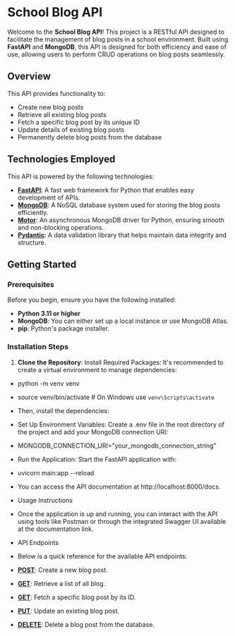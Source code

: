 # School Blog API

Welcome to the **School Blog API**! This project is a RESTful API designed to facilitate the management of blog posts in a school environment. Built using **FastAPI** and **MongoDB**, this API is designed for both efficiency and ease of use, allowing users to perform CRUD operations on blog posts seamlessly.

## Overview

This API provides functionality to:

- Create new blog posts
- Retrieve all existing blog posts
- Fetch a specific blog post by its unique ID
- Update details of existing blog posts
- Permanently delete blog posts from the database

## Technologies Employed

This API is powered by the following technologies:

- **[FastAPI](https://fastapi.tiangolo.com/)**: A fast web framework for Python that enables easy development of APIs.
- **[MongoDB](https://www.mongodb.com/)**: A NoSQL database system used for storing the blog posts efficiently.
- **[Motor](https://motor.readthedocs.io/en/stable/)**: An asynchronous MongoDB driver for Python, ensuring smooth and non-blocking operations.
- **[Pydantic](https://pydantic-docs.helpmanual.io/)**: A data validation library that helps maintain data integrity and structure.

## Getting Started

### Prerequisites

Before you begin, ensure you have the following installed:

- **Python 3.11 or higher**
- **MongoDB**: You can either set up a local instance or use MongoDB Atlas.
- **pip**: Python's package installer.

### Installation Steps

1. **Clone the Repository**:
Install Required Packages: It's recommended to create a virtual environment to manage dependencies:

- python -m venv venv
- source venv/bin/activate  # On Windows use `venv\Scripts\activate`
- Then, install the dependencies:

- Set Up Environment Variables: Create a .env file in the root directory of the project and add your MongoDB connection URI:

- MONGODB_CONNECTION_URI="your_mongodb_connection_string"
- Run the Application: Start the FastAPI application with:

- uvicorn main:app --reload
- You can access the API documentation at http://localhost:8000/docs.

- Usage Instructions
- Once the application is up and running, you can interact with the API using tools like Postman or through the integrated Swagger UI available at the documentation link.

- API Endpoints
- Below is a quick reference for the available API endpoints:


- **[POST](/api/v1/posts/)**: Create a new blog post. 
- **[GET](/api/v1/posts/)**: Retrieve a list of all blog.
- **[GET](/api/v1/posts/{post_id})**: Fetch a specific blog post by its ID.
- **[PUT](/api/v1/posts/{post_id})**: Update an existing blog post.
- **[DELETE](/api/v1/posts/{post_id})**: Delete a blog post from the database.

